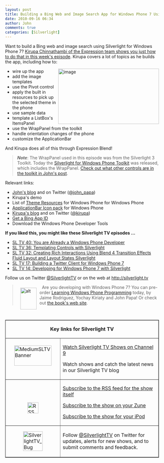 ```yaml
---
layout: post
title: Building a Bing Web and Image Search App for Windows Phone 7 Using Blend and Silverlight
date: 2010-09-16 06:34
author: John
comments: true
categories: [Silverlight]
---
```

<p>Want to build a Bing web and image search using Silverlight for Windows Phone 7? <a href="http://jpapa.me/sltv45">Kirupa Chinnathambi of the Expression team shows you just how to do that in this week's episode</a>. Kirupa covers a lot of topics as he builds the app, including how to:</p>  <ul>   <li>wire up the app <a href="/wp-content/uploads/files/media/image/WindowsLiveWriter/BuildingaBingWebandImageSearchAppforWind_315F/image_2.png"><img style="border-bottom: 0px; border-left: 0px; display: inline; margin-left: 0px; border-top: 0px; margin-right: 0px; border-right: 0px" title="image" border="0" alt="image" align="right" src="/wp-content/uploads/files/media/image/WindowsLiveWriter/BuildingaBingWebandImageSearchAppforWind_315F/image_thumb.png" width="330" height="181" /></a></li>    <li>add the image templates </li>    <li>use the Pivot control </li>    <li>apply the built in resources to pick up the selected theme in the phone </li>    <li>use sample data </li>    <li>template a ListBox's ItemsPanel </li>    <li>use the WrapPanel from the toolkit </li>    <li>handle orientation changes of the phone </li>    <li>customize the ApplicationBar </li> </ul>  <p>And Kirupa does all of this through Expression Blend!</p>  <blockquote>   <p><em><strong>Note</strong></em>: The WrapPanel used in this episode was from the Silverlight 3 Toolkit. Today the <a href="http://Silverlight.Codeplex.com">Silverlight for Windows Phone Toolkit</a> was released, which includes the WrapPanel. <a href="http://jpapa.me/slwptlk">Check out what other controls are in the toolkit in John's post</a>.</p> </blockquote>  <p>Relevant links: </p>  <ul>   <li><a href="/">John's blog</a> and on Twitter (<a href="http://twitter.com/john_papa">@john_papa</a>) <a href="/wp-content/uploads/files/downloads/SLTV45Demo.zip"></a></li>    <li>Kirupa's demo <a href="/wp-content/uploads/files/downloads/SLTV45Demo.zip"></a></li>    <li>List of <a href="http://msdn.microsoft.com/en-us/library/ff769552(v=VS.92).aspx">Theme Resources</a> for Windows Phone </a>for Windows Phone </li>    <li><a href="http://windowsteamblog.com/windows_phone/b/wpdev/archive/2010/03/27/windows-phone-7-series-icon-pack.aspx">ApplicationBar Icon pack</a> for Windows Phone </li>    <li><a href="http://www.kirupa.com/windowsphone/index.htm">Kirupa's blog</a> and on Twitter (<a href="http://twitter.com/kirupa">@kirupa</a>) </li>    <li><a href="http://www.bing.com/developer">Get a Bing App ID</a> <a href="http://developer.windowsphone.com/"></a></li>    <li>Download the Windows Phone Developer Tools </li> </ul>  <p><strong>If you liked this, you might like these Silverlight TV episodes …</strong></p>  <ul>   <li><a href="http://jpapa.me/sltv40">SL TV 40: You are Already a Windows Phone Developer</a> </li>    <li><a href="http://jpapa.me/sltv36">SL TV 36: Templating Controls with Silverlight</a> </li>    <li><a href="http://jpapa.me/sltv32">SL TV 32: Creating Rich Interactions Using Blend 4 Transition Effects Fluid Layout and Layout States Silverlight</a> </li>    <li><a href="http://jpapa.me/sltv17">SL TV 17: Building a Twitter Client for Windows Phone 7</a> </li>    <li><a href="http://jpapa.me/sltv14">SL TV 14: Developing for Windows Phone 7 with Silverlight</a>&#160; </li> </ul>  <p>Follow us on Twitter <a href="http://www.twitter.com/SilverlightTV">@SilverlightTV</a> or on the web at <a href="http://silverlight.tv">http://silverlight.tv</a>&#160;</p>  <blockquote>   <p><a href="http://jpapa.me/learnwp7"><img style="margin: 10px; display: inline" border="0" alt="alt" align="left" src="/wp-content/uploads/files/media/image/lwpcover.png" width="53" height="71" /></a>&#160; Are you developing with Windows Phone 7? You can pre-order <a href="http://jpapa.me/learnwp7">Learning Windows Phone Programming</a> today, by Jaime Rodriguez, Yochay Kiriaty and John Papa! Or check out <a href="http://www.learningwindowsphone.com">the book's web site</a>.</p> </blockquote>  <p>&#160;</p>  <table border="1" cellspacing="0" cellpadding="5"><tbody>     <tr>       <td colspan="2">         <p align="center"><b>Key links for Silverlight TV</b></p>       </td>     </tr>      <tr>       <td width="162">         <p><a href="http://channel9.msdn.com/shows/SilverlightTV/"><img style="border-right-width: 0px; display: block; float: none; border-top-width: 0px; border-bottom-width: 0px; margin-left: auto; border-left-width: 0px; margin-right: auto" title="MediumSLTVBanner" border="0" alt="MediumSLTVBanner" src="/wp-content/uploads/files/media/image/WindowsLiveWriter/3StepstoMEFSilverlightTVEpisode4_12BDA/MediumSLTVBanner_3.png" width="122" height="66" /></a>&#160;</p>       </td>        <td width="306">         <p><a href="http://silverlight.tv/">Watch Silverlight TV Shows on Channel 9</a></p>          <p>Watch shows and catch the latest news in our Silverlight TV blog</p>       </td>     </tr>      <tr>       <td width="162">         <p>&#160;</p>          <p><a href="/wp-content/uploads/files/media/image/WindowsLiveWriter/3StepstoMEFSilverlightTVEpisode4_12BDA/RSS_2.png"><img style="border-right-width: 0px; display: block; float: none; border-top-width: 0px; border-bottom-width: 0px; margin-left: auto; border-left-width: 0px; margin-right: auto" title="RSS" border="0" alt="RSS" src="/wp-content/uploads/files/media/image/WindowsLiveWriter/3StepstoMEFSilverlightTVEpisode4_12BDA/RSS_thumb.png" width="36" height="36" /></a></p>       </td>        <td width="306">         <p><a href="http://channel9.msdn.com/shows/SilverlightTV/RSS/">Subscribe to the RSS feed for the show itself</a></p>          <p><a href="http://channel9.msdn.com/shows/SilverlightTV/feed/zune/">Subscribe to the show on your Zune</a></p>          <p><a href="http://channel9.msdn.com/shows/SilverlightTV/feed/ipod/">Subscribe to the show for your iPod</a></p>       </td>     </tr>      <tr>       <td width="162">         <p><a href="/wp-content/uploads/files/media/image/WindowsLiveWriter/7f977e907c4d_EE29/SilverlightTV_Bug_2.png"><img style="border-right-width: 0px; display: block; float: none; border-top-width: 0px; border-bottom-width: 0px; margin-left: auto; border-left-width: 0px; margin-right: auto" title="SilverlightTV_Bug" border="0" alt="SilverlightTV_Bug" src="/wp-content/uploads/files/media/image/WindowsLiveWriter/7f977e907c4d_EE29/SilverlightTV_Bug_thumb.png" width="64" height="64" /></a></p>       </td>        <td width="306">         <p>Follow <a href="http://www.twitter.com/SilverlightTV">@SilverlightTV</a> on Twitter for updates, alerts for new shows, and to submit comments and feedback.</p>       </td>     </tr>   </tbody></table>

